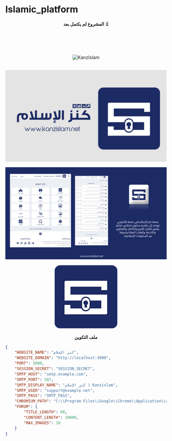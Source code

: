 # Islamic_platform


<div align="center">

**المشروع لم يكتمل بعد** ⏳

</div>

<br>
<br>
<br>


<div align="center">

<img align="center" src = "https://komarev.com/ghpvc/?username=rn0x-Kanzislam&label=REPOSITORY+VIEWS&style=for-the-badge" alt ="KanzIslam"> <br><br>

![Kanzislam](./README/kanz-logo.jpg)

![Kanzislam](./README/kanz-website.jpg)

![Kanzislam](./README/kanz-200px.png)

</div>


<div align="center">

**ملف التكوين**

</div>

```json
{
    "WEBSITE_NAME": "كنز الإسلام",
    "WEBSITE_DOMAIN": "http://localhost:3000",
    "PORT": 3000,
    "SESSION_SECRET": "SESSION_SECRET",
    "SMTP_HOST": "smtp.example.com",
    "SMTP_PORT": 587,
    "SMTP_DISPLAY_NAME": "كنز الإسلام | Kanzislam",
    "SMTP_USER": "support@example.net",
    "SMTP_PASS": "SMTP_PASS",
    "CHROMIUM_PATH": "C:\\Program Files\\Google\\Chrome\\Application\\chrome.exe",
    "FORUM": {
        "TITLE_LENGTH": 80,
        "CONTENT_LENGTH": 10000,
        "MAX_IMAGES": 10
    }
}
```